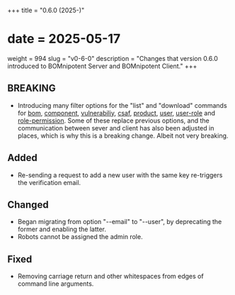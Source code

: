 +++
title = "0.6.0 (2025-)"
# date = 2025-05-17
weight = 994
slug = "v0-6-0"
description = "Changes that version 0.6.0 introduced to BOMnipotent Server and BOMnipotent Client."
+++

## BREAKING
- Introducing many filter options for the "list" and "download" commands for [bom](/client/consumer/boms/), [component](/client/consumer/bom-components/), [vulnerabiliy](/client/consumer/vulnerabilities/), [csaf](/client/consumer/csaf-docs/), [product](/client/consumer/products/), [user](/client/manager/access-management/user-management/), [user-role](/client/manager/access-management/role-assignment/) and [role-permission](/client/manager/access-management/role-management/). Some of these replace previous options, and the communication between sever and client has also been adjusted in places, which is why this is a breaking change. Albeit not very breaking.

## Added
- Re-sending a request to add a new user with the same key re-triggers the verification email.

## Changed
- Began migrating from option "--email" to "--user", by deprecating the former and enabling the latter.
- Robots cannot be assigned the admin role.

## Fixed
- Removing carriage return and other whitespaces from edges of command line arguments.
